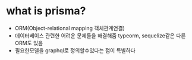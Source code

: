 # what is prisma?
- ORM(Object-relational mapping 객체관계연결)
- 데이터베이스 관련한 어려운 문제들을 해결해줌 typeorm, sequelize같은 다른 ORM도 있음
- 필요한모델을 graphql로 정의할수있다는 점이 특별하다